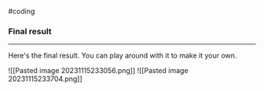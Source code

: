 #coding

### Final result
---
Here's the final result. You can play around with it to make it your own. 

![[Pasted image 20231115233056.png]]
![[Pasted image 20231115233704.png]]
